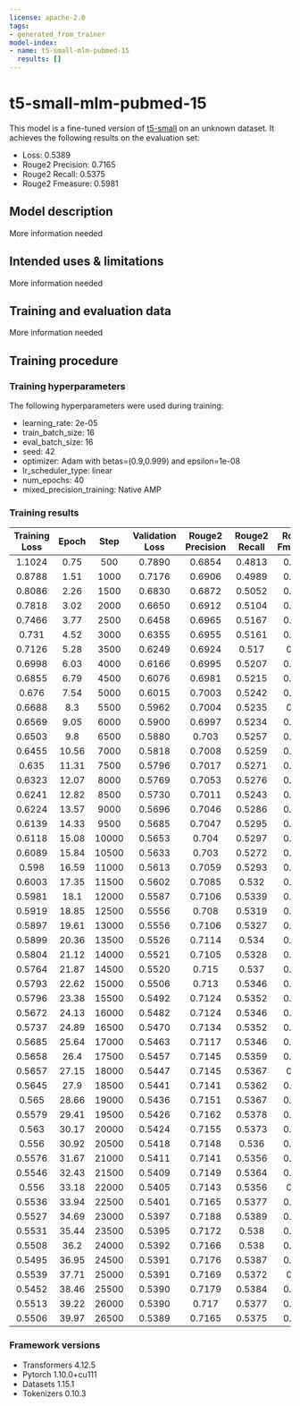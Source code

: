 ```yaml
---
license: apache-2.0
tags:
- generated_from_trainer
model-index:
- name: t5-small-mlm-pubmed-15
  results: []
---
```


<!-- This model card has been generated automatically according to the information the Trainer had access to. You
should probably proofread and complete it, then remove this comment. -->

# t5-small-mlm-pubmed-15

This model is a fine-tuned version of [t5-small](https://huggingface.co/t5-small) on an unknown dataset.
It achieves the following results on the evaluation set:
- Loss: 0.5389
- Rouge2 Precision: 0.7165
- Rouge2 Recall: 0.5375
- Rouge2 Fmeasure: 0.5981

## Model description

More information needed

## Intended uses & limitations

More information needed

## Training and evaluation data

More information needed

## Training procedure

### Training hyperparameters

The following hyperparameters were used during training:
- learning_rate: 2e-05
- train_batch_size: 16
- eval_batch_size: 16
- seed: 42
- optimizer: Adam with betas=(0.9,0.999) and epsilon=1e-08
- lr_scheduler_type: linear
- num_epochs: 40
- mixed_precision_training: Native AMP

### Training results

| Training Loss | Epoch | Step  | Validation Loss | Rouge2 Precision | Rouge2 Recall | Rouge2 Fmeasure |
|:-------------:|:-----:|:-----:|:---------------:|:----------------:|:-------------:|:---------------:|
| 1.1024        | 0.75  | 500   | 0.7890          | 0.6854           | 0.4813        | 0.5502          |
| 0.8788        | 1.51  | 1000  | 0.7176          | 0.6906           | 0.4989        | 0.5638          |
| 0.8086        | 2.26  | 1500  | 0.6830          | 0.6872           | 0.5052        | 0.5663          |
| 0.7818        | 3.02  | 2000  | 0.6650          | 0.6912           | 0.5104        | 0.5711          |
| 0.7466        | 3.77  | 2500  | 0.6458          | 0.6965           | 0.5167        | 0.5774          |
| 0.731         | 4.52  | 3000  | 0.6355          | 0.6955           | 0.5161        | 0.5763          |
| 0.7126        | 5.28  | 3500  | 0.6249          | 0.6924           | 0.517         | 0.576           |
| 0.6998        | 6.03  | 4000  | 0.6166          | 0.6995           | 0.5207        | 0.5809          |
| 0.6855        | 6.79  | 4500  | 0.6076          | 0.6981           | 0.5215        | 0.5813          |
| 0.676         | 7.54  | 5000  | 0.6015          | 0.7003           | 0.5242        | 0.5836          |
| 0.6688        | 8.3   | 5500  | 0.5962          | 0.7004           | 0.5235        | 0.583           |
| 0.6569        | 9.05  | 6000  | 0.5900          | 0.6997           | 0.5234        | 0.5827          |
| 0.6503        | 9.8   | 6500  | 0.5880          | 0.703            | 0.5257        | 0.5856          |
| 0.6455        | 10.56 | 7000  | 0.5818          | 0.7008           | 0.5259        | 0.5849          |
| 0.635         | 11.31 | 7500  | 0.5796          | 0.7017           | 0.5271        | 0.5861          |
| 0.6323        | 12.07 | 8000  | 0.5769          | 0.7053           | 0.5276        | 0.5877          |
| 0.6241        | 12.82 | 8500  | 0.5730          | 0.7011           | 0.5243        | 0.5838          |
| 0.6224        | 13.57 | 9000  | 0.5696          | 0.7046           | 0.5286        | 0.5879          |
| 0.6139        | 14.33 | 9500  | 0.5685          | 0.7047           | 0.5295        | 0.5886          |
| 0.6118        | 15.08 | 10000 | 0.5653          | 0.704            | 0.5297        | 0.5886          |
| 0.6089        | 15.84 | 10500 | 0.5633          | 0.703            | 0.5272        | 0.5865          |
| 0.598         | 16.59 | 11000 | 0.5613          | 0.7059           | 0.5293        | 0.5889          |
| 0.6003        | 17.35 | 11500 | 0.5602          | 0.7085           | 0.532         | 0.5918          |
| 0.5981        | 18.1  | 12000 | 0.5587          | 0.7106           | 0.5339        | 0.5938          |
| 0.5919        | 18.85 | 12500 | 0.5556          | 0.708            | 0.5319        | 0.5914          |
| 0.5897        | 19.61 | 13000 | 0.5556          | 0.7106           | 0.5327        | 0.5931          |
| 0.5899        | 20.36 | 13500 | 0.5526          | 0.7114           | 0.534         | 0.5939          |
| 0.5804        | 21.12 | 14000 | 0.5521          | 0.7105           | 0.5328        | 0.5928          |
| 0.5764        | 21.87 | 14500 | 0.5520          | 0.715            | 0.537         | 0.5976          |
| 0.5793        | 22.62 | 15000 | 0.5506          | 0.713            | 0.5346        | 0.5951          |
| 0.5796        | 23.38 | 15500 | 0.5492          | 0.7124           | 0.5352        | 0.5952          |
| 0.5672        | 24.13 | 16000 | 0.5482          | 0.7124           | 0.5346        | 0.5948          |
| 0.5737        | 24.89 | 16500 | 0.5470          | 0.7134           | 0.5352        | 0.5956          |
| 0.5685        | 25.64 | 17000 | 0.5463          | 0.7117           | 0.5346        | 0.5946          |
| 0.5658        | 26.4  | 17500 | 0.5457          | 0.7145           | 0.5359        | 0.5965          |
| 0.5657        | 27.15 | 18000 | 0.5447          | 0.7145           | 0.5367        | 0.597           |
| 0.5645        | 27.9  | 18500 | 0.5441          | 0.7141           | 0.5362        | 0.5964          |
| 0.565         | 28.66 | 19000 | 0.5436          | 0.7151           | 0.5367        | 0.5972          |
| 0.5579        | 29.41 | 19500 | 0.5426          | 0.7162           | 0.5378        | 0.5982          |
| 0.563         | 30.17 | 20000 | 0.5424          | 0.7155           | 0.5373        | 0.5977          |
| 0.556         | 30.92 | 20500 | 0.5418          | 0.7148           | 0.536         | 0.5966          |
| 0.5576        | 31.67 | 21000 | 0.5411          | 0.7141           | 0.5356        | 0.5961          |
| 0.5546        | 32.43 | 21500 | 0.5409          | 0.7149           | 0.5364        | 0.5967          |
| 0.556         | 33.18 | 22000 | 0.5405          | 0.7143           | 0.5356        | 0.596           |
| 0.5536        | 33.94 | 22500 | 0.5401          | 0.7165           | 0.5377        | 0.5982          |
| 0.5527        | 34.69 | 23000 | 0.5397          | 0.7188           | 0.5389        | 0.5999          |
| 0.5531        | 35.44 | 23500 | 0.5395          | 0.7172           | 0.538         | 0.5989          |
| 0.5508        | 36.2  | 24000 | 0.5392          | 0.7166           | 0.538         | 0.5985          |
| 0.5495        | 36.95 | 24500 | 0.5391          | 0.7176           | 0.5387        | 0.5993          |
| 0.5539        | 37.71 | 25000 | 0.5391          | 0.7169           | 0.5372        | 0.598           |
| 0.5452        | 38.46 | 25500 | 0.5390          | 0.7179           | 0.5384        | 0.5991          |
| 0.5513        | 39.22 | 26000 | 0.5390          | 0.717            | 0.5377        | 0.5984          |
| 0.5506        | 39.97 | 26500 | 0.5389          | 0.7165           | 0.5375        | 0.5981          |


### Framework versions

- Transformers 4.12.5
- Pytorch 1.10.0+cu111
- Datasets 1.15.1
- Tokenizers 0.10.3
